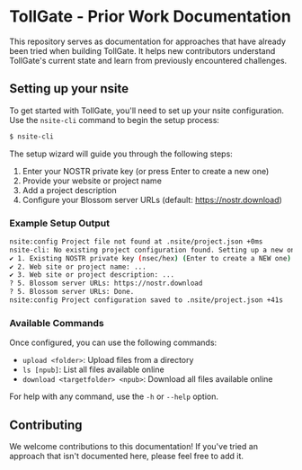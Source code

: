 # TollGate - Prior Work Documentation

This repository serves as documentation for approaches that have already been tried when building TollGate. It helps new contributors understand TollGate's current state and learn from previously encountered challenges.

## Setting up your nsite

To get started with TollGate, you'll need to set up your nsite configuration. Use the `nsite-cli` command to begin the setup process:

```bash
$ nsite-cli
```

The setup wizard will guide you through the following steps:

1. Enter your NOSTR private key (or press Enter to create a new one)
2. Provide your website or project name
3. Add a project description
4. Configure your Blossom server URLs (default: https://nostr.download)

### Example Setup Output
```bash
nsite:config Project file not found at .nsite/project.json +0ms
nsite-cli: No existing project configuration found. Setting up a new one:
✔ 1. Existing NOSTR private key (nsec/hex) (Enter to create a NEW one): 
✔ 2. Web site or project name: ...
✔ 3. Web site or project description: ...
? 5. Blossom server URLs: https://nostr.download
? 5. Blossom server URLs: Done.
nsite:config Project configuration saved to .nsite/project.json +41s
```

### Available Commands

Once configured, you can use the following commands:

- `upload <folder>`: Upload files from a directory
- `ls [npub]`: List all files available online
- `download <targetfolder> <npub>`: Download all files available online

For help with any command, use the `-h` or `--help` option.

## Contributing

We welcome contributions to this documentation! If you've tried an approach that isn't documented here, please feel free to add it.

